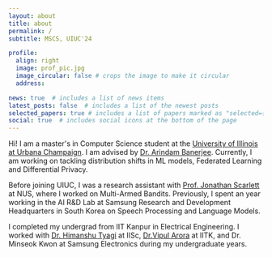 ```yaml
---
layout: about
title: about
permalink: /
subtitle: MSCS, UIUC'24

profile:
  align: right
  image: prof_pic.jpg
  image_circular: false # crops the image to make it circular
  address: 

news: true  # includes a list of news items
latest_posts: false  # includes a list of the newest posts
selected_papers: true # includes a list of papers marked as "selected={true}"
social: true  # includes social icons at the bottom of the page
---
```


Hi! I am a master's in Computer Science student at the [University of Illinois at Urbana Champaign](https://grad.illinois.edu/). I am advised by  [Dr. Arindam Banerjee](https://arindam.cs.illinois.edu/). Currently, I am working on tackling distribution shifts in ML models, Federated Learning and Differential Privacy.

Before joining UIUC, I was a research assistant with [Prof. Jonathan Scarlett](https://www.comp.nus.edu.sg/~scarlett/) at NUS, where I worked on Multi-Armed Bandits. Previously, I spent an year working in the AI R&D Lab at Samsung Research and Development Headquarters in South Korea on Speech Processing and Language Models. 

I completed my undergrad from IIT Kanpur in Electrical Engineering. I worked with [Dr. Himanshu Tyagi](https://ece.iisc.ac.in/~htyagi/) at IISc, [Dr.Vipul Arora](https://vipular.github.io/) at IITK, and Dr. Minseok Kwon at Samsung Electronics during my undergraduate years.

